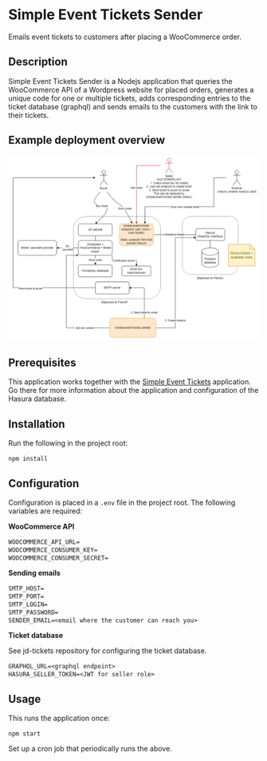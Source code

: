 # Simple Event Tickets Sender
Emails event tickets to customers after placing a WooCommerce order.

## Description
 Simple Event Tickets Sender is a Nodejs application that queries the WooCommerce API of a Wordpress website for placed orders, generates a unique code for one or multiple tickets, adds corresponding entries to the ticket database (graphql) and sends emails to the customers with the link to their tickets.

## Example deployment overview

![example deployment overview](images/deployment.png)

## Prerequisites
This application works together with the [Simple Event Tickets](https://github.com/kretep/simple-event-tickets) application. Go there for more information about the application and configuration of the Hasura database.

## Installation
Run the following in the project root:
```
npm install
```

## Configuration
Configuration is placed in a `.env` file in the project root. The following variables are required:

**WooCommerce API**
```
WOOCOMMERCE_API_URL=
WOOCOMMERCE_CONSUMER_KEY=
WOOCOMMERCE_CONSUMER_SECRET=
```

**Sending emails**
```
SMTP_HOST=
SMTP_PORT=
SMTP_LOGIN=
SMTP_PASSWORD=
SENDER_EMAIL=<email where the customer can reach you>
```

**Ticket database**

See jd-tickets repository for configuring the ticket database.
```
GRAPHQL_URL=<graphql endpoint>
HASURA_SELLER_TOKEN=<JWT for seller role>
```

## Usage
This runs the application once:
```
npm start
```
Set up a cron job that periodically runs the above.
